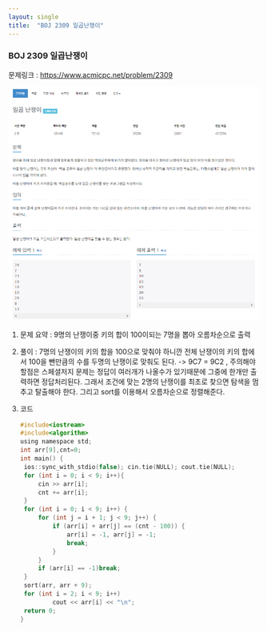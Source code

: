 ```yaml
---
layout: single
title:  "BOJ 2309 일곱난쟁이"
---
```


### BOJ 2309 일곱난쟁이

문제링크 : <https://www.acmicpc.net/problem/2309>

![BOJ_2309](../images/2022-01-17-BOJ2309/BOJ_2309.PNG)


1. 문제 요약 : 9명의 난쟁이중 키의 합이 100이되는 7명을 뽑아 오름차순으로 출력

   

2. 풀이 : 7명의 난쟁이의 키의 합을 100으로 맞춰야 하니깐 전체 난쟁이의 키의 합에서 100을 뺀만큼의 수를 두명의 난쟁이로 맞춰도 된다.  -> 9C7 = 9C2 , 주의해야 할점은 스페셜저지 문제는 정답이 여러개가 나올수가 있기때문에 그중에 한개만 출력하면 정답처리된다. 그래서 조건에 맞는 2명의 난쟁이를 최초로 찾으면 탐색을 멈추고 탈출해야 한다. 그리고 sort를 이용해서 오름차순으로 정렬해준다.



3. 코드

   ```c
   #include<iostream>
   #include<algorithm>
   using namespace std;
   int arr[9],cnt=0;
   int main() {
   	ios::sync_with_stdio(false); cin.tie(NULL); cout.tie(NULL);
   	for (int i = 0; i < 9; i++){
   		cin >> arr[i];
   		cnt += arr[i];
   	}
   	for (int i = 0; i < 9; i++) {
   		for (int j = i + 1; j < 9; j++) {
   			if (arr[i] + arr[j] == (cnt - 100)) {
   				arr[i] = -1, arr[j] = -1;
   				break;
   			}
   		}
   		if (arr[i] == -1)break;
   	}
   	sort(arr, arr + 9);
   	for (int i = 2; i < 9; i++)
   			cout << arr[i] << "\n";
   	return 0;
   }
   ```
